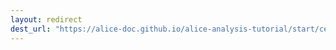 ```yaml
---
layout: redirect
dest_url: "https://alice-doc.github.io/alice-analysis-tutorial/start/cert.html"
---
```


